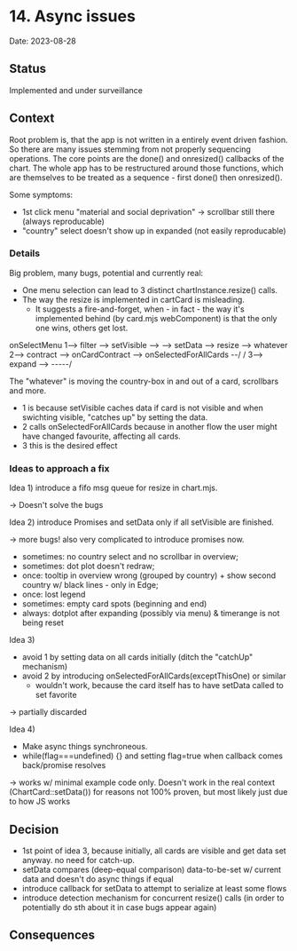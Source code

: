 # 14. Async issues

Date: 2023-08-28

## Status

Implemented and under surveillance

## Context

Root problem is, that the app is not written in a entirely event driven fashion.
So there are many issues stemming from not properly sequencing operations.
The core points are the done() and onresized() callbacks of the chart.
The whole app has to be restructured around those functions, which are themselves to be treated as a sequence - first done() then onresized().

Some symptoms:

- 1st click menu "material and social deprivation" -> scrollbar still there (always reproducable)
- "country" select doesn't show up in expanded (not easily reproducable)

### Details

Big problem, many bugs, potential and currently real:

- One menu selection can lead to 3 distinct chartInstance.resize() calls.
- The way the resize is implemented in cartCard is misleading.
    - It suggests a fire-and-forget, when - in fact - the way it's implemented behind (by card.mjs webComponent) is that the only one wins, others get lost.


onSelectMenu 1--> filter --> setVisible -->                                --> setData --> resize --> whatever
             2--> contract --> onCardContract --> onSelectedForAllCards --/           /
             3--> expand -->                                                    -----/

The "whatever" is moving the country-box in and out of a card, scrollbars and more.

- 1 is because setVisible caches data if card is not visible and when swichting visible, "catches up" by setting the data.
- 2 calls onSelectedForAllCards because in another flow the user might have changed favourite, affecting all cards.
- 3 this is the desired effect


### Ideas to approach a fix

Idea 1)
introduce a fifo msg queue for resize in chart.mjs.

-> Doesn't solve the bugs

Idea 2)
introduce Promises and setData only if all setVisible are finished.

-> more bugs! also very complicated to introduce promises now.

  - sometimes: no country select and no scrollbar in overview; 
  - sometimes: dot plot doesn't redraw; 
  - once: tooltip in overview wrong (grouped by country) + show second country w/ black lines - only in Edge; 
  - once: lost legend
  - sometimes: empty card spots (beginning and end)
  - always: dotplot after expanding (possibly via menu) & timerange is not being reset

Idea 3)
- avoid 1 by setting data on all cards initially (ditch the "catchUp" mechanism)
- avoid 2 by introducing onSelectedForAllCards(exceptThisOne) or similar
  - wouldn't work, because the card itself has to have setData called to set favorite

-> partially discarded

Idea 4)
- Make async things synchroneous.
- while(flag===undefined) {} and setting flag=true when callback comes back/promise resolves

-> works w/ minimal example code only. Doesn't work in the real context (ChartCard::setData()) for reasons not 100% proven, but most likely just due to how JS works

## Decision

- 1st point of idea 3, because initially, all cards are visible and get data set anyway. no need for catch-up.
- setData compares (deep-equal comparison) data-to-be-set w/ current data and doesn't do async things if equal
- introduce callback for setData to attempt to serialize at least some flows
- introduce detection mechanism for concurrent resize() calls (in order to potentially do sth about it in case bugs appear again)

## Consequences
